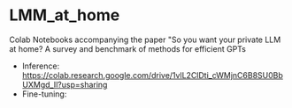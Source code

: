 # LMM_at_home
Colab Notebooks accompanying the paper "So you want your private LLM at home? A survey and benchmark of methods for efficient GPTs 

- Inference: https://colab.research.google.com/drive/1vlL2ClDti_cWMjnC6B8SU0BbUXMgd_Il?usp=sharing
- Fine-tuning: 
